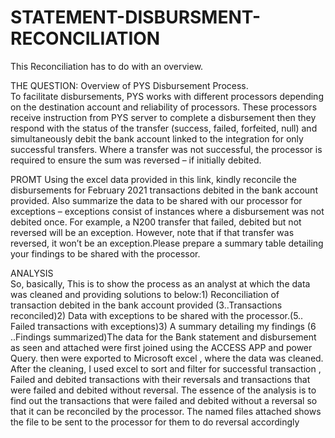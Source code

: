 # STATEMENT-DISBURSMENT-RECONCILIATION
This Reconciliation has to do with an overview.

THE QUESTION:
Overview of PYS Disbursement Process.      
To facilitate disbursements, PYS works with different processors depending on the destination account and reliability of processors. These processors receive instruction from PYS server to complete a disbursement then they respond with the status of the transfer (success, failed, forfeited, null) and simultaneously debit the bank account linked to the integration for only successful transfers. Where a transfer was not successful, the processor is required to ensure the sum was reversed – if initially debited.

PROMT
Using the excel data provided in this link, kindly reconcile the disbursements for February 2021 transactions debited in the bank account provided. Also summarize the data to be shared with our processor for exceptions – exceptions consist of instances where a disbursement was not debited once. For example, a N200 transfer that failed, debited but not reversed will be an exception. However, note that if that transfer was reversed, it won’t be an exception.Please prepare a summary table detailing your findings to be shared with the processor.

ANALYSIS          
So, basically, This is to show the process as an analyst at which the data was cleaned and providing solutions to below:1) Reconciliation of transaction debited in the bank account provided (3..Transactions reconciled)2) Data with exceptions to be shared with the processor.(5.. Failed transactions with exceptions)3) A summary detailing my findings (6 ..Findings summarized)The data for the Bank statement and disbursement as seen and attached were first joined using the ACCESS APP and power Query. then were exported to Microsoft excel , where the data was cleaned. After the cleaning, I used excel to sort and filter for successful transaction , Failed and debited transactions with their reversals and transactions that were failed and debited without reversal. The essence of the analysis is to find out the transactions that were failed and debited without a reversal so that it can be reconciled by the processor. The named files attached shows the file to be sent to the processor for them to do reversal accordingly
